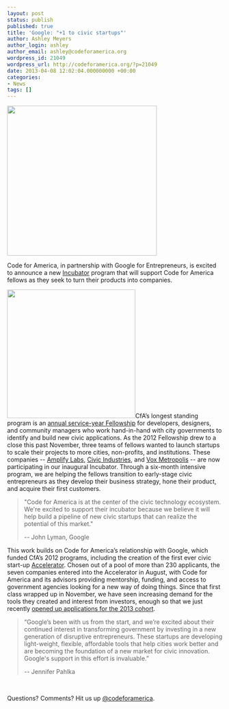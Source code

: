 ```yaml
---
layout: post
status: publish
published: true
title: 'Google: "+1 to civic startups"'
author: Ashley Meyers
author_login: ashley
author_email: ashley@codeforamerica.org
wordpress_id: 21049
wordpress_url: http://codeforamerica.org/?p=21049
date: 2013-04-08 12:02:04.000000000 +00:00
categories:
- News
tags: []
---
```

<img class="aligncenter size-medium wp-image-21050" title="Google for Entrepreneurs Logo" src="http://codeforamerica.org/wp-content/uploads/2013/03/Google-for-Entrepreneurs-Logo-300x34.jpg" alt="" width="350" />

Code for America, in partnership with Google for Entrepreneurs, is excited to announce a new <a href="http://codeforamerica.org/incubation">Incubator</a> program that will support Code for America fellows as they seek to turn their products into companies.

<img class="size-medium wp-image-20910 alignright" title="Accel Demo Day" src="http://farm9.staticflickr.com/8333/8140140469_0ef1576f77_o.jpg" alt="" width="300" />CfA’s longest standing program is an <a href="http://codeforamerica.org/fellows/">annual service-year Fellowship</a> for developers, designers, and community managers who work hand-in-hand with city governments to identify and build new civic applications. As the 2012 Fellowship drew to a close this past November, three teams of fellows wanted to launch startups to scale their projects to more cities, non-profits, and institutions. These companies -- <a href="http://localdata.com/">Amplify Labs</a>, <a href="http://civicindustries.com/">Civic Industries</a>, and <a href="http://textizen.com/">Vox Metropolis</a> -- are now participating in our inaugural Incubator. Through a six-month intensive program, we are helping the fellows transition to early-stage civic entrepreneurs as they develop their business strategy, hone their product, and acquire their first customers.
<blockquote>"Code for America is at the center of the civic technology ecosystem. We're excited to support their incubator because we believe it will help build a pipeline of new civic startups that can realize the potential of this market."

-- John Lyman, Google</blockquote>
This work builds on Code for America’s relationship with Google, which funded CfA’s 2012 programs, including the creation of the first ever civic start-up <a href="http://codeforamerica.org/accelerator">Accelerator</a>. Chosen out of a pool of more than 230 applicants, the seven companies entered into the Accelerator in August, with Code for America and its advisors providing mentorship, funding, and access to government agencies looking for a new way of doing things. Since that first class wrapped up in November, we have seen increasing demand for the tools they created and interest from investors, enough so that we just recently <a href="http://codeforamerica.org/accelerator">opened up applications for the 2013 cohort</a>.
<blockquote>
<p dir="ltr">“Google’s been with us from the start, and we’re excited about their continued interest in transforming government by investing in a new generation of disruptive entrepreneurs. These startups are developing light-weight, flexible, affordable tools that help cities work better and are becoming the foundation of a new market for civic innovation. Google's support in this effort is invaluable.”</p>
<p dir="ltr">-- Jennifer Pahlka</p>
</blockquote>
&nbsp;

Questions? Comments? Hit us up <a href="http://twitter.com/codeforamerica" target="_blank">@codeforamerica</a>.
